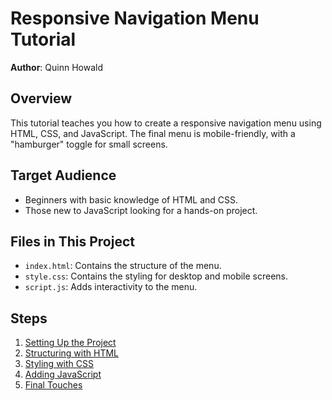 # Responsive Navigation Menu Tutorial

**Author**: Quinn Howald

## Overview
This tutorial teaches you how to create a responsive navigation menu using HTML, CSS, and JavaScript. The final menu is mobile-friendly, with a "hamburger" toggle for small screens.

## Target Audience
- Beginners with basic knowledge of HTML and CSS.
- Those new to JavaScript looking for a hands-on project.

## Files in This Project
- `index.html`: Contains the structure of the menu.
- `style.css`: Contains the styling for desktop and mobile screens.
- `script.js`: Adds interactivity to the menu.

## Steps
1. [Setting Up the Project](setup.md)
2. [Structuring with HTML](html.md)
3. [Styling with CSS](css.md)
4. [Adding JavaScript](javascript.md)
5. [Final Touches](final.md)
